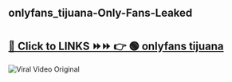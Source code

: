 
 ## onlyfans_tijuana-Only-Fans-Leaked

# <h2><a href="https://clipsfans.com/onlyfans_tijuana&ref=git">🔗 Click to LINKS ⏩⏩ 👉 🟢 onlyfans tijuana </a></h2>

<a href="https://clipsfans.com/onlyfans_tijuana&ref=git" rel="nofollow" data-target="animated-image.originalLink"><img src="https://i.ibb.co.com/xMMVF88/686577567.gif" alt="Viral Video Original" style="max-width: 100%; display: inline-block;" data-target="animated-image.originalImage"></a>
